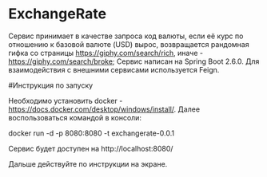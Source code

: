 # ExchangeRate
Сервис принимает в качестве запроса код валюты, если её курс по отношению к базовой валюте (USD) вырос, возвращается рандомная гифка со страницы https://giphy.com/search/rich, иначе - https://giphy.com/search/broke; Сервис написан на Spring Boot 2.6.0. Для взаимодействия с внешними сервисами используется Feign.

#Инструкция по запуску

Необходимо установить docker - https://docs.docker.com/desktop/windows/install/. Далее воспользоваться командой в консоли:

docker run -d -p 8080:8080 -t exchangerate-0.0.1 

Сервис будет доступен на http://localhost:8080/

Дальше действуйте по инструкции на экране.
